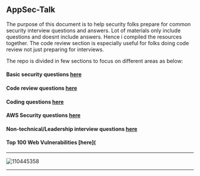 ## AppSec-Talk

The purpose of this document is to help security folks prepare for common security interview questions and answers. 
Lot of materials only include questions and doesnt include answers. Hence i compiled the resources together. 
The code review section is especially useful for folks doing code review not just preparing for interviews. 

The repo is divided in few sections to focus on different areas as below:
#### Basic security questions [here](https://github.com/Jkrathod/AppSec-InterviewPreparation/blob/main/Common_Security_Questions.md) 
#### Code review questions [here](https://github.com/Jkrathod/AppSec-InterviewPreparation/blob/master/code_review/README.md)
#### Coding questions [here](https://github.com/Jkrathod/AppSec-InterviewPreparation/blob/master/Coding/README.md)
#### AWS Security questions [here](https://github.com/Jkrathod/AppSec-InterviewPreparation/blob/master/AWS_Security_Questions.md)
#### Non-technical/Leadership interview questions [here](https://github.com/Jkrathod/AppSec-InterviewPreparation/blob/master/Leadership_Questions.md)
#### Top 100 Web Vulnerabilities [here](

---
![110445358](https://github.com/RClueX/AppSec-Talk/assets/110445358/cf49e87c-4c83-4b2a-8ad7-1e6081f4f4ec)

---

